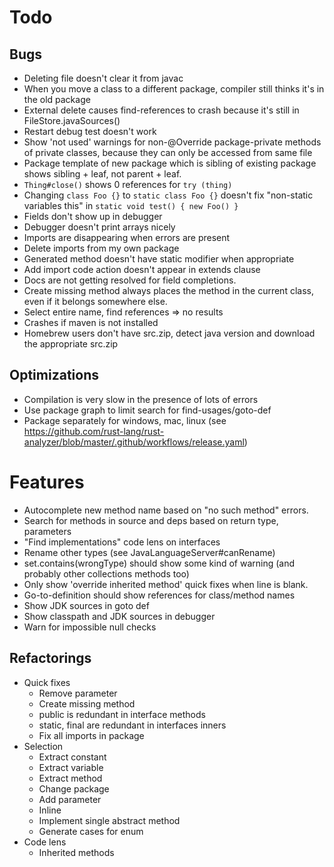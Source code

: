 # Todo

## Bugs 
- Deleting file doesn't clear it from javac
- When you move a class to a different package, compiler still thinks it's in the old package
- External delete causes find-references to crash because it's still in FileStore.javaSources()
- Restart debug test doesn't work
- Show 'not used' warnings for non-@Override package-private methods of private classes, because they can only be accessed from same file
- Package template of new package which is sibling of existing package shows sibling + leaf, not parent + leaf.
- `Thing#close()` shows 0 references for `try (thing)`
- Changing `class Foo {}` to `static class Foo {}` doesn't fix "non-static variables this" in `static void test() { new Foo() }`
- Fields don't show up in debugger
- Debugger doesn't print arrays nicely
- Imports are disappearing when errors are present
- Delete imports from my own package
- Generated method doesn't have static modifier when appropriate
- Add import code action doesn't appear in extends clause
- Docs are not getting resolved for field completions.
- Create missing method always places the method in the current class, even if it belongs somewhere else.
- Select entire name, find references => no results
- Crashes if maven is not installed
- Homebrew users don't have src.zip, detect java version and download the appropriate src.zip

## Optimizations
- Compilation is very slow in the presence of lots of errors
- Use package graph to limit search for find-usages/goto-def
- Package separately for windows, mac, linux (see https://github.com/rust-lang/rust-analyzer/blob/master/.github/workflows/release.yaml)

# Features
- Autocomplete new method name based on "no such method" errors.
- Search for methods in source and deps based on return type, parameters
- "Find implementations" code lens on interfaces
- Rename other types (see JavaLanguageServer#canRename)
- set.contains(wrongType) should show some kind of warning (and probably other collections methods too)
- Only show 'override inherited method' quick fixes when line is blank.
- Go-to-definition should show references for class/method names
- Show JDK sources in goto def
- Show classpath and JDK sources in debugger
- Warn for impossible null checks


## Refactorings
- Quick fixes
    - Remove parameter
    - Create missing method
    - public is redundant in interface methods
    - static, final are redundant in interfaces inners
    - Fix all imports in package
- Selection
    - Extract constant
    - Extract variable
    - Extract method
    - Change package
    - Add parameter
    - Inline
    - Implement single abstract method
    - Generate cases for enum
- Code lens
    - Inherited methods